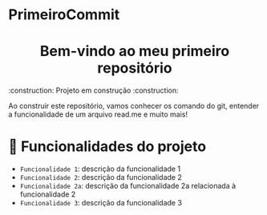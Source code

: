 # PrimeiroCommit
<h1 align="center"> Bem-vindo ao meu primeiro repositório</h1>
:construction: Projeto em construção :construction:

<P>Ao construir este repositório, vamos conhecer os comando do git, entender a funcionalidade de um arquivo read.me e muito mais!</P>

# :hammer: Funcionalidades do projeto

- `Funcionalidade 1`: descrição da funcionalidade 1
- `Funcionalidade 2`: descrição da funcionalidade 2
- `Funcionalidade 2a`: descrição da funcionalidade 2a relacionada à funcionalidade 2
- `Funcionalidade 3`: descrição da funcionalidade 3
  
